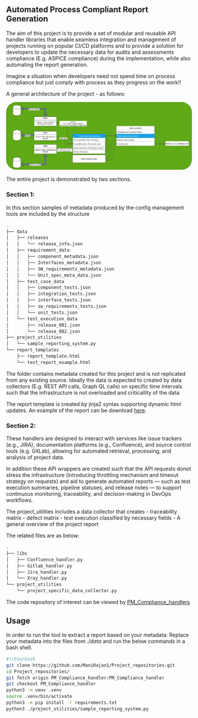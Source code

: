 ## Automated Process Compliant Report Generation
The aim of this project is to provide a set of modular and reusable API handler libraries that enable seamless integration and management of projects running on popular CI/CD platforms and to provide a solution for developers to update the necessary data for audits and assessments compliance (E.g. ASPICE compliance) during the implementation, while also automating the report generation.

Imagine a situation when developers need not spend time on process compliance but just comply with process as they progress on the work!!

A general architecture of the project - as follows:
<p align="center">
  <img src="./docs/Architecture _Diagram.drawio.png" />
</p>

The entire project is demonstrated by two sections.
### Section 1:
In this section samples of metadata produced by the config management tools are included by the structure
```bash
.
├── data
│   ├── releases
│   │   └── release_info.json
│   ├── requirement_data
│   │   ├── component_metadata.json
│   │   ├── Interfaces_metadata.json
│   │   ├── SW_requirements_metadata.json
│   │   └── Unit_spec_meta_data.json
│   ├── test_case_data
│   │   ├── component_tests.json
│   │   ├── integration_tests.json
│   │   ├── interface_tests.json
│   │   ├── sw_requirements_tests.json
│   │   └── unit_tests.json
│   └── test_execution_data
│       ├── release_001.json
│       └── release_002.json
├── project_utilities 
│   └── sample_reporting_system.py
└── report_templates
    ├── report_template.html
    └── test_report_example.html
```
The folder contains metadata created for this project and is not replicated from any existing source. Ideally the data is expected to created by data collectors (E.g. REST API calls, Graph QL calls) on specific time intervals such that the infrastructure is not overloaded and criticallity of the data.

The report template is created by jinja2 syntax supporting dynamic html updates. An example of the report can be download [here](https://github.com/ManiRajan1/Project_repositories/blob/PM_Rest_API_handler/report_templates/test_report_example.html).

### Section 2: 

These handlers are designed to interact with services like issue trackers (e.g., JIRA), documentation platforms (e.g., Confluence), and source control tools (e.g. GitLab), allowing for automated retrieval, processing, and analysis of project data.

In addition these API wrappers are created such that the API requests donot stress the infrastructure (introducing throttling mechanism and timeout strategy on requests) and aid to generate automated reports — such as test execution summaries, pipeline statuses, and release notes — to support continuous monitoring, traceability, and decision-making in DevOps workflows.

The project_utilities includes a data collector that creates 
    - traceability matrix 
    - defect matrix
    - test execution classified by necessary fields
    - A general overview of the project report

The related files are as below:
``` bash
.
├── libs
│   ├── Confluence_handler.py
│   ├── Gitlab_handler.py
│   ├── Jira_handler.py
│   └── Xray_handler.py
└── project_utilities
    └── project_specific_data_collector.py
```

The code repository of interest can be viewed by [PM_Compliance_handlers](https://github.com/ManiRajan1/Project_repositories/tree/PM_Rest_API_handler) 


## Usage
In order to run the tool to extract a report based on your metadata:
Replace your metadata into the files from *_./data_* and run the below commands in a bash shell.

``` bash
#!/bin/bash
git clone https://github.com/ManiRajan1/Project_repositories.git
cd Project_repositories/
git fetch origin PM_Compliance_handler:PM_Compliance_handler
git checkout PM_Compliance_handler
python3 -m venv .venv
source .venv/bin/activate
python3 -m pip install -r requirements.txt
python3 ./project_utilities/sample_reporting_system.py
``` 

